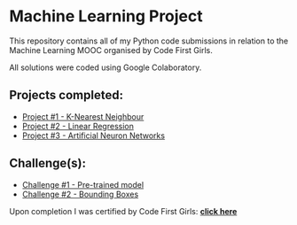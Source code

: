 # Machine Learning Project

This repository contains all of my Python code submissions in relation to the Machine Learning MOOC organised by Code First Girls.

All solutions were coded using Google Colaboratory.

## Projects completed:
* [Project #1 - K-Nearest Neighbour](https://github.com/tmatthias/machine-learning-mooc/blob/main/K_Nearest_Neighbour.ipynb)
* [Project #2 - Linear Regression](https://github.com/tmatthias/machine-learning-mooc/blob/main/Linear_Regression.ipynb)
* [Project #3 - Artificial Neuron Networks](https://github.com/tmatthias/machine-learning-mooc/blob/main/Artificial_Neuron_Networks.ipynb)

## Challenge(s):
* [Challenge #1 - Pre-trained model](https://github.com/tmatthias/machine-learning-mooc/blob/main/ML_Pretrained_Model.ipynb)
* [Challenge #2 - Bounding Boxes](https://github.com/tmatthias/machine-learning-mooc/blob/main/ML_Bounding_Boxes.ipynb)

Upon completion I was certified by Code First Girls: [**click here**](https://1drv.ms/b/s!AmsqrPxrw1gOtHJeXdvsZsYzFeaB?e=kctFXK)
